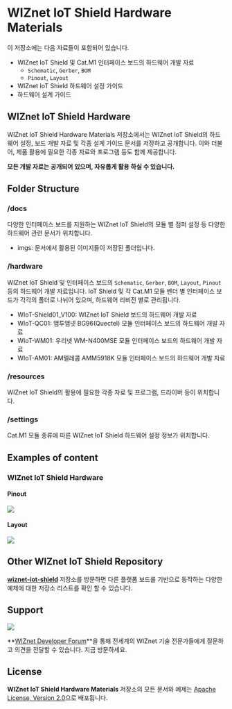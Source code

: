 # WIZnet IoT Shield Hardware Materials

이 저장소에는 다음 자료들이 포함되어 있습니다.
* WIZnet IoT Shield 및 Cat.M1 인터페이스 보드의 하드웨어 개발 자료
  * `Schematic`, `Gerber`, `BOM` 
  * `Pinout`, `Layout` 
* WIZnet IoT Shield 하드웨어 설정 가이드
* 하드웨어 설계 가이드


## WIZnet IoT Shield Hardware
WIZnet IoT Shield Hardware Materials 저장소에서는 WIZnet IoT Shield의 하드웨어 설정, 보드 개발 자료 및 각종 설계 가이드 문서를 저장하고 공개합니다. 이와 더불어, 제품 활용에 필요한 각종 자료와 프로그램 등도 함께 제공합니다.

**모든 개발 자료는 공개되어 있으며, 자유롭게 활용 하실 수 있습니다.**

## Folder Structure

### /docs
다양한 인터페이스 보드를 지원하는 WIZnet IoT Shield의 모듈 별 점퍼 설정 등 다양한 하드웨어 관련 문서가 위치합니다.
* imgs: 문서에서 활용된 이미지들이 저장된 폴더입니다.

### /hardware
WIZnet IoT Shield 및 인터페이스 보드의 `Schematic`, `Gerber`, `BOM`, `Layout`, `Pinout` 등의 하드웨어 개발 자료입니다. IoT Shield 및 각 Cat.M1 모듈 벤더 별 인터페이스 보드가 각각의 폴더로 나뉘어 있으며, 하드웨어 리비전 별로 관리됩니다.
* WIoT-Shield01_V100: WIZnet IoT Shield 보드의 하드웨어 개발 자료
* WIoT-QC01: 앰투앰넷 BG96(Quectel) 모듈 인터페이스 보드의 하드웨어 개발 자료
* WIoT-WM01: 우리넷 WM-N400MSE 모듈 인터페이스 보드의 하드웨어 개발 자료
* WIoT-AM01: AM텔레콤 AMM5918K 모듈 인터페이스 보드의 하드웨어 개발 자료

### /resources
WIZnet IoT Shield의 활용에 필요한 각종 자료 및 프로그램, 드라이버 등이 위치합니다.

### /settings
Cat.M1 모듈 종류에 따른 WIZnet IoT Shield 하드웨어 설정 정보가 위치합니다.

## Examples of content

### WIZnet IoT Shield Hardware
#### Pinout
![][shield-pinout]

#### Layout
![][shield-layout]

## Other WIZnet IoT Shield Repository
**[wiznet-iot-shield][link-wiznet-iot-shield-kr]** 저장소를 방문하면 다른 플랫폼 보드를 기반으로 동작하는 다양한 예제에 대한 저장소 리스트를 확인 할 수 있습니다.


## Support

![][forum]

**[WIZnet Developer Forum][link-wiznet-forum]**을 통해 전세계의 WIZnet 기술 전문가들에게 질문하고 의견을 전달할 수 있습니다.
지금 방문하세요.

## License
**WIZnet IoT Shield Hardware Materials** 저장소의 모든 문서와 예제는 [Apache License, Version 2.0](https://www.apache.org/licenses/LICENSE-2.0)으로 배포됩니다.



[forum]: ./docs/imgs/forum.jpg
[link-wiznet-forum]: https://forum.wiznet.io/
[link-wiznet-iot-shield-kr]: https://github.com/Wiznet/wiznet-iot-shield-kr/

[shield-layout]: ./docs/imgs/WIoT-Shield_Allparts.png
[shield-pinout]: ./docs/imgs/WIoT-Shield_Pinout.png


